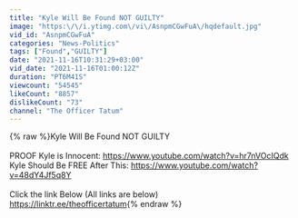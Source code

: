 ```yaml
---
title: "Kyle Will Be Found NOT GUILTY"
image: "https:\/\/i.ytimg.com\/vi\/AsnpmCGwFuA\/hqdefault.jpg"
vid_id: "AsnpmCGwFuA"
categories: "News-Politics"
tags: ["Found","GUILTY"]
date: "2021-11-16T10:31:29+03:00"
vid_date: "2021-11-16T01:00:12Z"
duration: "PT6M41S"
viewcount: "54545"
likeCount: "8857"
dislikeCount: "73"
channel: "The Officer Tatum"
---
```

{% raw %}Kyle Will Be Found NOT GUILTY<br /><br />PROOF Kyle is Innocent: <a rel="nofollow" target="blank" href="https://www.youtube.com/watch?v=hr7nVOcIQdk">https://www.youtube.com/watch?v=hr7nVOcIQdk</a><br />Kyle Should Be FREE After This: <a rel="nofollow" target="blank" href="https://www.youtube.com/watch?v=48dY4Jf5q8Y">https://www.youtube.com/watch?v=48dY4Jf5q8Y</a><br /><br />Click the link Below (All links are below)<br /><a rel="nofollow" target="blank" href="https://linktr.ee/theofficertatum">https://linktr.ee/theofficertatum</a>{% endraw %}
